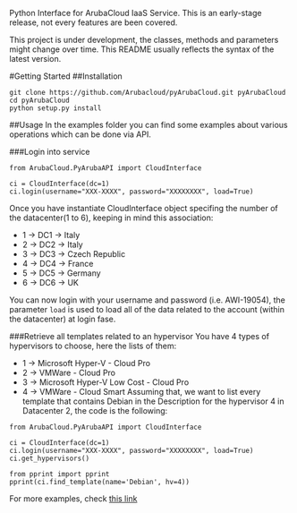 Python Interface for ArubaCloud IaaS Service. This is an early-stage release, not every features are been covered.

This project is under development, the classes, methods and parameters might change over time. This README usually reflects the syntax of the latest version.

#Getting Started
##Installation
```
git clone https://github.com/Arubacloud/pyArubaCloud.git pyArubaCloud
cd pyArubaCloud
python setup.py install
```

##Usage
In the examples folder you can find some examples about various operations which can be done via API.

###Login into service
```
from ArubaCloud.PyArubaAPI import CloudInterface

ci = CloudInterface(dc=1)
ci.login(username="XXX-XXXX", password="XXXXXXXX", load=True)
```
Once you have instantiate CloudInterface object specifing the number of the datacenter(1 to 6), keeping in mind this association:
- 1 -> DC1 -> Italy
- 2 -> DC2 -> Italy
- 3 -> DC3 -> Czech Republic
- 4 -> DC4 -> France
- 5 -> DC5 -> Germany
- 6 -> DC6 -> UK

You can now login with your username and password (i.e. AWI-19054), the parameter `load` is used to load all of the data related to the account (within the datacenter) at login fase.

###Retrieve all templates related to an hypervisor
You have 4 types of hypervisors to choose, here the lists of them:
- 1 -> Microsoft Hyper-V - Cloud Pro
- 2 -> VMWare - Cloud Pro
- 3 -> Microsoft Hyper-V Low Cost - Cloud Pro
- 4 -> VMWare - Cloud Smart
Assuming that, we want to list every template that contains Debian in the Description for the hypervisor 4 in Datacenter 2, the code is the following:
```
from ArubaCloud.PyArubaAPI import CloudInterface

ci = CloudInterface(dc=1)
ci.login(username="XXX-XXXX", password="XXXXXXXX", load=True)
ci.get_hypervisors()

from pprint import pprint
pprint(ci.find_template(name='Debian', hv=4))
```
For more examples, check [this link](https://github.com/Arubacloud/pyArubaCloud/tree/master/examples)
